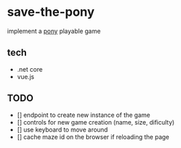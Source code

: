 # save-the-pony

implement a [pony](https://ponychallenge.trustpilot.com/api-docs/index.html) playable game

## tech
* .net core
* vue.js

## TODO
* [] endpoint to create new instance of the game
* [] controls for new game creation (name, size, dificulty)
* [] use keyboard to move around
* [] cache maze id on the browser if reloading the page